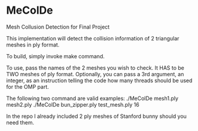# MeColDe
Mesh Collusion Detection for Final Project

This implementation will detect the collision information of 2 triangular meshes in ply format.

To build, simply invoke make command.

To use, pass the names of the 2 meshes you wish to check. It HAS to be TWO meshes of ply format. Optionally, you can pass a 3rd argument, an integer, as an instruction telling the code how many threads should be used for the OMP part. 

The following two command are valid examples:
./MeColDe mesh1.ply mesh2.ply
./MeColDe bun_zipper.ply test_mesh.ply 16

In the repo I already included 2 ply meshes of Stanford bunny should you need them. 
